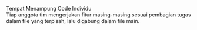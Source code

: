 Tempat Menampung Code Individu <br>
Tiap anggota tim mengerjakan fitur masing-masing sesuai pembagian tugas dalam file yang terpisah, lalu digabung dalam file main.

